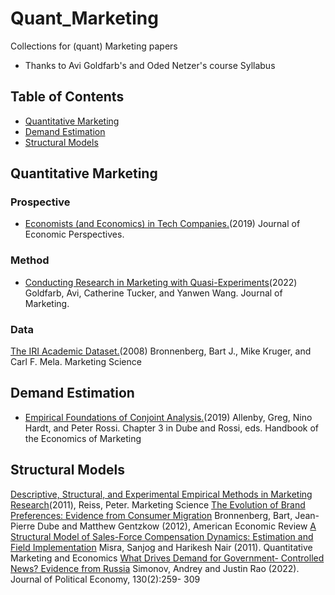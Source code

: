 # Quant_Marketing
Collections for (quant) Marketing papers

- Thanks to Avi Goldfarb's and Oded Netzer's course Syllabus


## Table of Contents
- [Quantitative Marketing](#survey-paper)
- [Demand Estimation](#demand-estimation)
- [Structural Models](#structural-models)


## Quantitative Marketing
### Prospective 
- [Economists (and Economics) in Tech Companies.](https://www.aeaweb.org/articles?id=10.1257/jep.33.1.209)(2019) Journal of Economic Perspectives.

### Method
- [Conducting Research in Marketing with Quasi-Experiments](https://journals.sagepub.com/doi/full/10.1177/00222429221082977)(2022) Goldfarb, Avi, Catherine Tucker, and Yanwen Wang. Journal of Marketing.

### Data 
[The IRI Academic Dataset.](https://people.duke.edu/~mela/bio/papers/Bronnenberg_Kruger_Mela_2007.pdf)(2008) Bronnenberg, Bart J., Mike Kruger, and Carl F. Mela. Marketing Science

## Demand Estimation
- [Empirical Foundations of Conjoint Analysis.](https://www.sciencedirect.com/science/article/pii/S2452261919300024)(2019) Allenby, Greg, Nino Hardt, and Peter Rossi. Chapter 3 in Dube and Rossi, eds. Handbook of the Economics of Marketing


## Structural Models
[Descriptive, Structural, and Experimental Empirical Methods in Marketing Research](https://www.jstor.org/stable/41408411#metadata_info_tab_contents)(2011), Reiss, Peter. Marketing Science
[The Evolution of Brand Preferences: Evidence from Consumer Migration](https://www.aeaweb.org/articles?id=10.1257/aer.102.6.2472) Bronnenberg, Bart, Jean-Pierre Dube and Matthew Gentzkow (2012), American Economic Review
[A Structural Model of Sales-Force Compensation Dynamics: Estimation and Field Implementation](http://www.sanjogmisra.com/mkt_salesforce.pdf) Misra, Sanjog and Harikesh Nair (2011). Quantitative Marketing and Economics
[What Drives Demand for Government- Controlled News? Evidence from Russia](https://www.journals.uchicago.edu/doi/10.1086/717351) Simonov, Andrey and Justin Rao (2022). Journal of Political Economy, 130(2):259- 309



